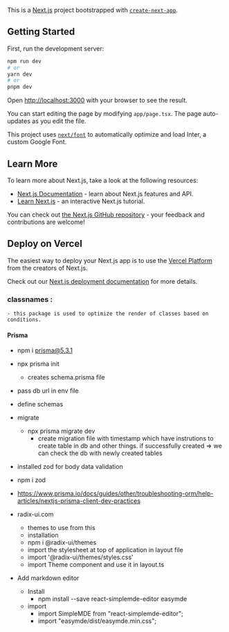 This is a [Next.js](https://nextjs.org/) project bootstrapped with [`create-next-app`](https://github.com/vercel/next.js/tree/canary/packages/create-next-app).

## Getting Started

First, run the development server:

```bash
npm run dev
# or
yarn dev
# or
pnpm dev
```

Open [http://localhost:3000](http://localhost:3000) with your browser to see the result.

You can start editing the page by modifying `app/page.tsx`. The page auto-updates as you edit the file.

This project uses [`next/font`](https://nextjs.org/docs/basic-features/font-optimization) to automatically optimize and load Inter, a custom Google Font.

## Learn More

To learn more about Next.js, take a look at the following resources:

- [Next.js Documentation](https://nextjs.org/docs) - learn about Next.js features and API.
- [Learn Next.js](https://nextjs.org/learn) - an interactive Next.js tutorial.

You can check out [the Next.js GitHub repository](https://github.com/vercel/next.js/) - your feedback and contributions are welcome!

## Deploy on Vercel

The easiest way to deploy your Next.js app is to use the [Vercel Platform](https://vercel.com/new?utm_medium=default-template&filter=next.js&utm_source=create-next-app&utm_campaign=create-next-app-readme) from the creators of Next.js.

Check out our [Next.js deployment documentation](https://nextjs.org/docs/deployment) for more details.


### classnames :
    - this package is used to optimize the render of classes based on conditions.

#### Prisma
- npm i prisma@5.3.1
- npx prisma init
    - creates schema.prisma file
- pass db url  in env file
- define schemas
- migrate
    - npx prisma migrate dev
        - create migration file with timestamp which have instrutions to create table in db and other things. if successfully created => we can check the db with newly created tables

- installed zod for body data validation
- npm i zod
- https://www.prisma.io/docs/guides/other/troubleshooting-orm/help-articles/nextjs-prisma-client-dev-practices

- radix-ui.com
    - themes to use from this
    - installation
    - npm i @radix-ui/themes
    - import the stylesheet at top of application in layout file
    - import '@radix-ui/themes/styles.css'
    - import Theme component and use it in layout.ts

- Add markdown editor
    - Install
        - npm install --save react-simplemde-editor easymde
    - import
        - import SimpleMDE from "react-simplemde-editor";
        - import "easymde/dist/easymde.min.css";